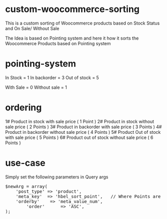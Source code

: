 # custom-woocommerce-sorting
This is a custom sorting of Woocommerce products based on Stock Status and On Sale/ Without Sale

The Idea is based on Pointing system and here it how it sorts the Woocommerce Products based on Pointing system

# pointing-system

In Stock = 1
In backorder = 3
Out of stock = 5


With Sale = 0
Without sale = 1

# ordering

1# Product in stock with sale price  ( 1 Point )
2# Product in stock without sale price ( 2 Points )
3# Product in backorder with sale price ( 3 Points )
4# Product in backorder without sale price  ( 4 Points )
5# Product Out of stock with sale price ( 5 Points )
6# Product out of stock without sale price ( 6 Points )

# use-case

Simply set the following parameters in Query args


<pre>
$newArg = array(
	'post_type' => 'product',
	'meta_key'  => 'hbel_sort_point',   // Where Points are saved
	'orderby'    => 'meta_value_num',
        'order'      => 'ASC',	
);
</pre>
	    
